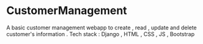 # CustomerManagement
A basic customer management webapp to create , read , update and delete customer's information .
Tech stack : Django , HTML , CSS , JS , Bootstrap
